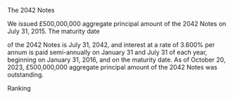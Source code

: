 The 2042 Notes

We issued £500,000,000 aggregate principal amount of the 2042 Notes on July 31, 2015. The maturity date

of the 2042 Notes is July 31, 2042, and interest at a rate of 3.600% per annum is paid semi-annually on January 31
and July 31 of each year, beginning on January 31, 2016, and on the maturity date. As of October 20, 2023,
£500,000,000 aggregate principal amount of the 2042 Notes was outstanding.

Ranking